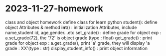 # 2023-11-27-homework
class and object homework
define class for learn python
student():
define object Attributes & method
__int__() : initialization Attributes, include name,student id, age,gender...etc
set_grade() : define grade for object
exp : a.set_grade(72), the '72' is object grade (type : float) 
get_grade() : print grade for object
exp : a.get_grade(), print 'a' grade, they will display 'a grade : XX'(type : str)
display_student_info() : print object information
